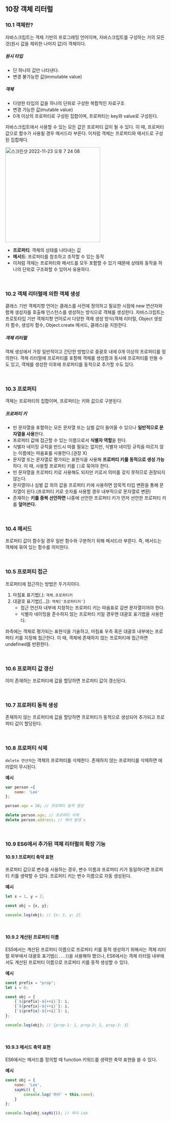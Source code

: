 ## 10장 객체 리터럴

### 10.1 객체란?

자바스크립트는 객체 기반의 프로그래밍 언어이며, 자바스크립트를 구성하는 거의 모든 것(원시 값을 제외한 나머지 값)이 객체이다.

##### 원시 타입
- 단 하나의 값만 나타낸다.
- 변경 불가능한 값(immutable value)

##### 객체
- 다양한 타입의 값을 하나의 단위로 구성한 복합적인 자료구조
- 변경 가능한 값(mutable value)
- 0개 이상의 프로퍼티로 구성된 집합이며, 프로퍼티는 key와 value로 구성된다.

자바스크립트에서 사용할 수 있는 모든 값은 프로퍼티 값이 될 수 있다. 이 때, 프로퍼티 값으로 함수가 사용될 경우 메서드라 부른다. 이처럼 객체는 프로퍼티와 메서드로 구성된 집합체다. 

<img width="297" alt="스크린샷 2022-11-23 오후 7 24 08" src="https://user-images.githubusercontent.com/77482972/203523533-602afaf2-c1dd-4e4a-95c5-f8cb47ee7ad2.png">

- **프로퍼티**: 객체의 상태를 나타내는 값<br>
- **메서드**: 프로퍼티를 참조하고 조작할 수 있는 동작
- 이처럼 객체는 프로퍼티와 메서드를 모두 포함할 수 있기 때문에 상태와 동작을 하나의 단위로 구조화할 수 있어서 유용하다.

<br>

### 10.2 객체 리터럴에 의한 객체 생성

클래스 기반 객체지향 언어는 클래스를 사전에 정의하고 필요한 시점에 new 연산자와 함께 생성자를 호출해 인스턴스를 생성하는 방식으로 객체를 생성한다. 자바스크립트는 프로토타입 기반 객체지향 언어로서 다양한 객체 생성 방식(객체 리터럴, Object 생성자 함수, 생성자 함수, Object.create 메서드, 클래스)을 지원한다.

##### 객체 리터럴

객체 생성에서 가장 일반적이고 간단한 방법으로 중괄호 내에 0개 이상의 프로퍼티를 정의한다. 객체 리터럴에 프로퍼티를 포함해 객체를 생성함과 동시에 프로퍼티를 만들 수도 있고, 객체를 생성한 이후에 프로퍼티를 동적으로 추가할 수도 있다.

<br>

### 10.3 프로퍼티

객체는 프로퍼티의 집합이며, 프로퍼티는 키와 값으로 구분된다.

##### 프로퍼티 키
- 빈 문자열을 포함하는 모든 문자열 또는 심벌 값이 들어올 수 있으나 **일반적으로 문자열을 사용**한다.
- 프로퍼티 값에 접근할 수 있는 이름으로서 **식별자 역할**을 한다.
- 식별자 네이밍 규칙을 반드시 따를 필요는 없지만, 식별자 네이밍 규칙을 따르지 않는 이름에는 따옴표를 사용한다.(권장 X)
- 문자열 또는 문자열로 평가되는 표현식을 사용해 **프로퍼티 키를 동적으로 생성 가능**하다. 이 때, 사용할 프로퍼티 키를 `[]`로 묶어야 한다.
- 빈 문자열을 프로퍼티 키로 사용해도 되지만 키로서 의미를 갖지 못하므로 권장되지 않는다.
- 문자열이나 심벌 값 외의 값을 프로퍼티 키에 사용하면 암묵적 타입 변환을 통해 문자열이 된다.(프로퍼티 키로 숫자를 사용할 경우 내부적으로 문자열로 변환)
- 존재하는 **키를 중복 선언하면** 나중에 선언한 프로퍼티 키가 먼저 선언한 프로퍼티 키를 **덮어쓴다.**

<br>

### 10.4 메서드

프로퍼티 값이 함수일 경우 일반 함수와 구분하기 위해 메서드라 부른다. 즉, 메서드는 객체에 묶여 있는 함수를 의미한다. 

<br>

### 10.5 프로퍼티 접근

프로퍼티에 접근하는 방법은 두가지이다.

1. 마침표 표기법(.): `객체.프로퍼티키`
2. 대괄호 표기법([...]): `객체['프로퍼티키']`
	- 접근 연산자 내부에 지정하는 프로퍼티 키는 따옴표로 감싼 문자열이어야 한다.
	- 식별자 네이밍을 준수하지 않는 프로퍼티 키일 경우엔 대괄호 표기법을 사용한다.

좌측에는 객체로 평가되는 표현식을 기술하고, 마침표 우측 혹은 대괄호 내부에는 프로퍼티 키를 지정해 접근한다. 이 때, 객체에 존재하지 않는 프로퍼티에 접근하면 undefined를 반환한다.

<br>

### 10.6 프로퍼티 값 갱신

이미 존재하는 프로퍼티에 값을 할당하면 프로퍼티 값이 갱신된다.

<br>

### 10.7 프로퍼티 동적 생성

존재하지 않는 프로퍼티에 값을 할당하면 프로퍼티가 동적으로 생성되어 추가되고 프로퍼티 값이 할당된다.

<br>

### 10.8 프로퍼티 삭제

`delete 연산자`는 객체의 프로퍼티를 삭제한다. 존재하지 않는 프로퍼티를 삭제하면 에러없이 무시된다.


**예시**

```javascript
var person ={
	name: 'Lee'
};

person.age = 20; // 프로퍼티 동적 생성

delete person.age; // 프로퍼티 삭제
delete person.address; // 에러 발생 x
```

<br>

### 10.9 ES6에서 추가된 객체 리터럴의 확장 기능

#### 10.9.1 프로퍼티 축약 표현

프로퍼티 값으로 변수를 사용하는 경우, 변수 이름과 프로퍼티 키가 동일하다면 프로퍼티 키를 생략할 수 있다. 프로퍼티 키는 변수 이름으로 자동 생성된다.

**예시**
```javascript
let x = 1, y = 2;

const obj = {x, y};

console.log(obj); // {x: 1, y: 2}
```

<br>

#### 10.9.2 계산된 프로퍼티 이름

ES5에서는 계산된 프로퍼티 이름으로 프로퍼티 키를 동적 생성하기 위해서는 객체 리터럴 외부에서 대괄호 표기법(`[...]`)을 사용해야 했으나, ES6에서는 객체 리터럴 내부에서도 계산된 프로퍼티 이름으로 프로퍼티 키를 동적 생성할 수 있다.

**예시**
```javascript
const prefix = "prop";
let i = 0;

const obj = {
	[`${prefix}-${++i}`]: i,
	[`${prefix}-${++i}`]: i,
	[`${prefix}-${++i}`]: i,
};

console.log(obj); // {prop-1: 1, prop-2: 2, prop-3: 3}
```

<br>

#### 10.9.3 메서드 축약 표현

ES6에서는 메서드를 정의할 때 function 키워드를 생략한 축약 표현을 쓸 수 있다.

**예시**
```javascript
const obj = {
	name: 'Lee',
	sayHi() {
		console.log('하이' + this.name);
	}
};

console.log(obj.sayHi()); // 하이 Lee
```
                       